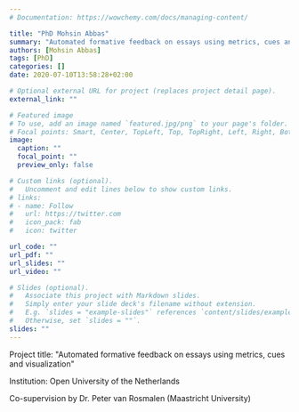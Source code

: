 ```yaml
---
# Documentation: https://wowchemy.com/docs/managing-content/

title: "PhD Mohsin Abbas"
summary: "Automated formative feedback on essays using metrics, cues and visualization"
authors: [Mohsin Abbas]
tags: [PhD]
categories: []
date: 2020-07-10T13:58:28+02:00

# Optional external URL for project (replaces project detail page).
external_link: ""

# Featured image
# To use, add an image named `featured.jpg/png` to your page's folder.
# Focal points: Smart, Center, TopLeft, Top, TopRight, Left, Right, BottomLeft, Bottom, BottomRight.
image:
  caption: ""
  focal_point: ""
  preview_only: false

# Custom links (optional).
#   Uncomment and edit lines below to show custom links.
# links:
# - name: Follow
#   url: https://twitter.com
#   icon_pack: fab
#   icon: twitter

url_code: ""
url_pdf: ""
url_slides: ""
url_video: ""

# Slides (optional).
#   Associate this project with Markdown slides.
#   Simply enter your slide deck's filename without extension.
#   E.g. `slides = "example-slides"` references `content/slides/example-slides.md`.
#   Otherwise, set `slides = ""`.
slides: ""
---
```


Project title: "Automated formative feedback on essays using metrics, cues and visualization"

Institution: Open University of the Netherlands

Co-supervision by Dr. Peter van Rosmalen (Maastricht University)